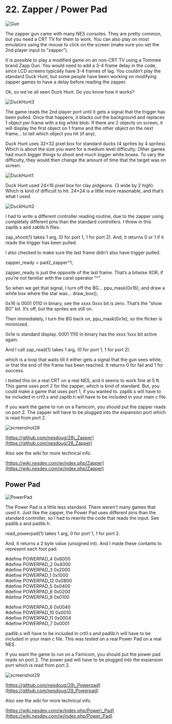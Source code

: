 # 22. Zapper / Power Pad

![Gun ](https://nesdoug.files.wordpress.com/2019/04/zapper.jpg?w=924)

The zapper gun came with many NES consoles. They are pretty common, but you need a CRT TV for them to work. You can also play on most emulators using the mouse to click on the screen \(make sure you set the 2nd player input to “zapper”\).

It is possible to play a modified game on an non-CRT TV using a Tommee brand Zapp Gun. You would need to add a 3-4 frame delay in the code, since LCD screens typically have 3-4 frames of lag. You couldn’t play the standard Duck Hunt, but some people have been working on modifying zapper games to have a delay before reading the zapper.

Ok, so we’ve all seen Duck Hunt. Do you know how it works?

![DuckHunt3](https://nesdoug.files.wordpress.com/2019/04/duckhunt3.png?w=924)

The game reads the 2nd player port until it gets a signal that the trigger has been pulled. Once that happens, it blacks out the background and replaces 1 object per frame with a big white blob. If there are 2 objects on screen, it will display the first object on 1 frame and the other object on the next frame… to tell which object you hit \(if any\).

Duck Hunt uses 32×32 pixel box for standard ducks \(4 sprites by 4 sprites\). Which is about the size you want for a medium level difficulty. Other games had much bigger things to shoot and much bigger white boxes. To vary the difficulty, they would then change the amount of time that the target was on screen.

![DuckHunt1](https://nesdoug.files.wordpress.com/2019/04/duckhunt1.png?w=924)

Duck Hunt used 24×16 pixel box for clay pidgeons. \(3 wide by 2 high\). Which is kind of difficult to hit. 24×24 is a little more reasonable, and that’s what I used.

![DuckHunt2](https://nesdoug.files.wordpress.com/2019/04/duckhunt2.png?w=924)

I had to write a different controller reading routine, due to the zapper using completely different pins than the standard controllers. I threw in this zaplib.s and zablib.h files.

zap\_shoot\(1\) takes 1 arg, \(0 for port 1, 1 for port 2\). And, it returns 0 or 1 if it reads the trigger has been pulled.

I also checked to make sure the last frame didn’t also have trigger pulled.

zapper\_ready = pad2\_zapper^1;

zapper\_ready is just the opposite of the last frame. That’s a bitwise XOR, if you’re not familiar with the caret operator “^”.

So when we get that signal, I turn off the BG… ppu\_mask\(0x16\); and draw a white box where the star was… draw\_box\(\);

0x16 is 0001 0110 in binary, see the xxxx 0xxx bit is zero. That’s the “show BG” bit. It’s off, but the sprites are still on.

Then immediately, I turn the BG back on, ppu\_mask\(0x1e\); so the flicker is minimized.

0x1e is standard display. 0001 1110 in binary has the xxxx 1xxx bit active again.

And I call zap\_read\(1\) takes 1 arg, \(0 for port 1, 1 for port 2\).

which is a loop that waits till it either gets a signal that the gun sees white, or that the end of the frame has been reached. It returns 0 for fail and 1 for success.

I tested this on a real CRT on a real NES, and it seems to work fine at 5 ft. This game uses port 2 for the zapper, which is kind of standard. But, you could make a game that uses port 1, if you wanted to. zaplib.s will have to be included in crt0.s and zaplib.h will have to be included in your main c file.

If you want the game to run on a Famicom, you should put the zapper reads on port 2. The zapper will have to be plugged into the expansion port which is read from port 2.

![screenshot28](https://nesdoug.files.wordpress.com/2019/04/screenshot28.png?w=924)

[https://github.com/nesdoug/28\_Zapper](https://github.com/nesdoug/28_Zapper)

Also see the wiki for more technical info.

[https://wiki.nesdev.com/w/index.php/Zapper](https://wiki.nesdev.com/w/index.php/Zapper)

## Power Pad

![PowerPad](https://nesdoug.files.wordpress.com/2019/04/powerpad.jpg?w=400&h=402)

The Power Pad is a little less standard. There weren’t many games that used it. Just like the zapper, the Power Pad uses different pins than the standard controller, so I had to rewrite the code that reads the input. See padlib.s and padlib.h.

read\_powerpad\(1\) takes 1 arg, 0 for port 1, 1 for port 2.

And, it returns a 2 byte value \(unsigned int\). And I made these contants to represent each foot pad.

\#define POWERPAD\_4 0x8000  
\#define POWERPAD\_2 0x4000  
\#define POWERPAD\_3 0x2000  
\#define POWERPAD\_1 0x1000  
\#define POWERPAD\_12 0x0800  
\#define POWERPAD\_5 0x0400  
\#define POWERPAD\_8 0x0200  
\#define POWERPAD\_9 0x0100

\#define POWERPAD\_6 0x0040  
\#define POWERPAD\_10 0x0010  
\#define POWERPAD\_11 0x0004  
\#define POWERPAD\_7 0x0001

padlib.s will have to be included in crt0.s and padlib.h will have to be included in your main c file. This was tested on a real Power Pad on a real NES.

If you want the game to run on a Famicom, you should put the power pad reads on port 2. The power pad will have to be plugged into the expansion port which is read from port 2.

![screenshot29](https://nesdoug.files.wordpress.com/2019/04/screenshot29.png?w=924)

[https://github.com/nesdoug/29\_Powerpad](https://github.com/nesdoug/29_Powerpad)

Also see the wiki for more technical info.

[https://wiki.nesdev.com/w/index.php/Power\_Pad](https://wiki.nesdev.com/w/index.php/Power_Pad)

